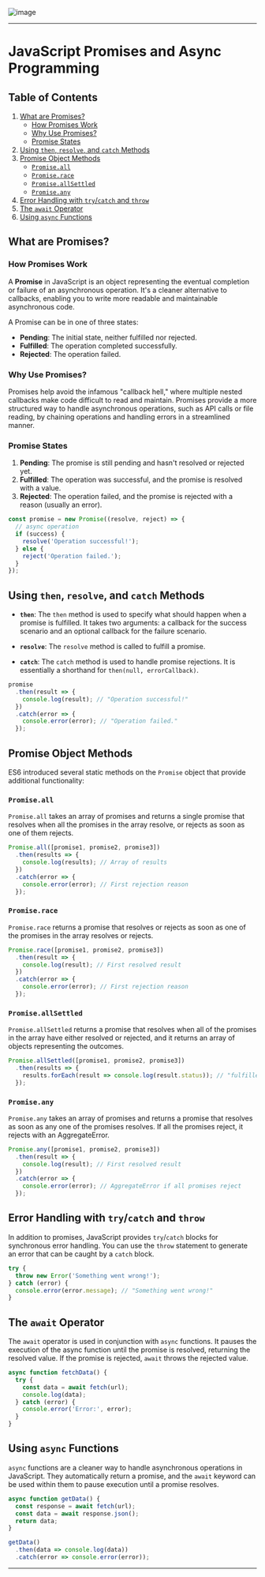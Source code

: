 ![image](https://github.com/user-attachments/assets/d64372a5-9c06-4f71-826d-b45c7c2fe8cb)

---

# JavaScript Promises and Async Programming

## Table of Contents

1. [What are Promises?](#what-are-promises)
   - [How Promises Work](#how-promises-work)
   - [Why Use Promises?](#why-use-promises)
   - [Promise States](#promise-states)
2. [Using `then`, `resolve`, and `catch` Methods](#using-then-resolve-and-catch-methods)
3. [Promise Object Methods](#promise-object-methods)
   - [`Promise.all`](#promiseall)
   - [`Promise.race`](#promiserace)
   - [`Promise.allSettled`](#promiseallsettled)
   - [`Promise.any`](#promiseany)
4. [Error Handling with `try`/`catch` and `throw`](#error-handling-with-trycatch-and-throw)
5. [The `await` Operator](#the-await-operator)
6. [Using `async` Functions](#using-async-functions)

## What are Promises?

### How Promises Work

A **Promise** in JavaScript is an object representing the eventual completion or failure of an asynchronous operation. It's a cleaner alternative to callbacks, enabling you to write more readable and maintainable asynchronous code.

A Promise can be in one of three states:
- **Pending**: The initial state, neither fulfilled nor rejected.
- **Fulfilled**: The operation completed successfully.
- **Rejected**: The operation failed.

### Why Use Promises?

Promises help avoid the infamous "callback hell," where multiple nested callbacks make code difficult to read and maintain. Promises provide a more structured way to handle asynchronous operations, such as API calls or file reading, by chaining operations and handling errors in a streamlined manner.

### Promise States

1. **Pending**: The promise is still pending and hasn't resolved or rejected yet.
2. **Fulfilled**: The operation was successful, and the promise is resolved with a value.
3. **Rejected**: The operation failed, and the promise is rejected with a reason (usually an error).

```javascript
const promise = new Promise((resolve, reject) => {
  // async operation
  if (success) {
    resolve('Operation successful!');
  } else {
    reject('Operation failed.');
  }
});
```

## Using `then`, `resolve`, and `catch` Methods

- **`then`**: The `then` method is used to specify what should happen when a promise is fulfilled. It takes two arguments: a callback for the success scenario and an optional callback for the failure scenario.

- **`resolve`**: The `resolve` method is called to fulfill a promise.

- **`catch`**: The `catch` method is used to handle promise rejections. It is essentially a shorthand for `then(null, errorCallback)`.

```javascript
promise
  .then(result => {
    console.log(result); // "Operation successful!"
  })
  .catch(error => {
    console.error(error); // "Operation failed."
  });
```

## Promise Object Methods

ES6 introduced several static methods on the `Promise` object that provide additional functionality:

### `Promise.all`

`Promise.all` takes an array of promises and returns a single promise that resolves when all the promises in the array resolve, or rejects as soon as one of them rejects.

```javascript
Promise.all([promise1, promise2, promise3])
  .then(results => {
    console.log(results); // Array of results
  })
  .catch(error => {
    console.error(error); // First rejection reason
  });
```

### `Promise.race`

`Promise.race` returns a promise that resolves or rejects as soon as one of the promises in the array resolves or rejects.

```javascript
Promise.race([promise1, promise2, promise3])
  .then(result => {
    console.log(result); // First resolved result
  })
  .catch(error => {
    console.error(error); // First rejection reason
  });
```

### `Promise.allSettled`

`Promise.allSettled` returns a promise that resolves when all of the promises in the array have either resolved or rejected, and it returns an array of objects representing the outcomes.

```javascript
Promise.allSettled([promise1, promise2, promise3])
  .then(results => {
    results.forEach(result => console.log(result.status)); // "fulfilled" or "rejected"
  });
```

### `Promise.any`

`Promise.any` takes an array of promises and returns a promise that resolves as soon as any one of the promises resolves. If all the promises reject, it rejects with an AggregateError.

```javascript
Promise.any([promise1, promise2, promise3])
  .then(result => {
    console.log(result); // First resolved result
  })
  .catch(error => {
    console.error(error); // AggregateError if all promises reject
  });
```

## Error Handling with `try`/`catch` and `throw`

In addition to promises, JavaScript provides `try`/`catch` blocks for synchronous error handling. You can use the `throw` statement to generate an error that can be caught by a `catch` block.

```javascript
try {
  throw new Error('Something went wrong!');
} catch (error) {
  console.error(error.message); // "Something went wrong!"
}
```

## The `await` Operator

The `await` operator is used in conjunction with `async` functions. It pauses the execution of the async function until the promise is resolved, returning the resolved value. If the promise is rejected, `await` throws the rejected value.

```javascript
async function fetchData() {
  try {
    const data = await fetch(url);
    console.log(data);
  } catch (error) {
    console.error('Error:', error);
  }
}
```

## Using `async` Functions

`async` functions are a cleaner way to handle asynchronous operations in JavaScript. They automatically return a promise, and the `await` keyword can be used within them to pause execution until a promise resolves.

```javascript
async function getData() {
  const response = await fetch(url);
  const data = await response.json();
  return data;
}

getData()
  .then(data => console.log(data))
  .catch(error => console.error(error));
```

---
